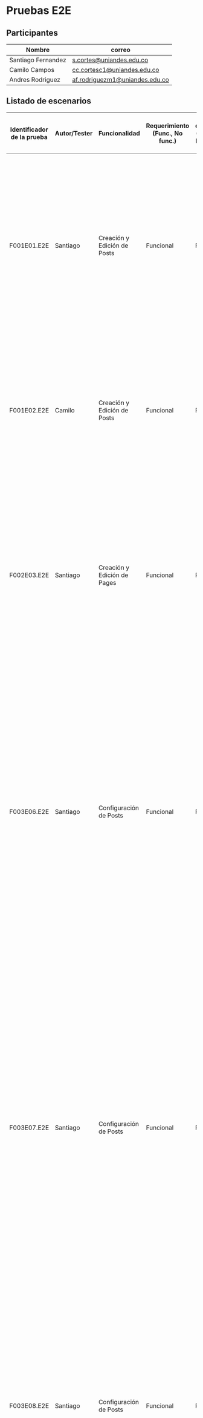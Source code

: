 # Pruebas E2E

## Participantes 
| Nombre | correo |
|-|-|
| Santiago Fernandez | s.cortes@uniandes.edu.co |
| Camilo Campos | cc.cortesc1@uniandes.edu.co |
| Andres Rodriguez | af.rodriguezm1@uniandes.edu.co |

## Listado de escenarios

| Identificador de la prueba | Autor/Tester | Funcionalidad               | Requerimiento<br>(Func., No func.) | Tipo de escenario<br>(Positivo, Negativo, Mix) | Nombre del escenario                                                        | Descripción Escenario                                                                                                                                                                                                                                                                                                                                                                                                                                                                                                                                                                           |
| -------------------------- | ------------ | --------------------------- | ---------------------------------- | ---------------------------------------------- | --------------------------------------------------------------------------- | ----------------------------------------------------------------------------------------------------------------------------------------------------------------------------------------------------------------------------------------------------------------------------------------------------------------------------------------------------------------------------------------------------------------------------------------------------------------------------------------------------------------------------------------------------------------------------------------------- |
| F001E01.E2E                | Santiago     | Creación y Edición de Posts | Funcional                          | Positivo                                       | Creación de Post Básico                                                     | GIVEN that the admin user logs-in to ghost, and navigates to the dashboard,<br>WHEN the admin goes to create a Post, writes a title and writes text content<br>THEN  the post should appear as the first item in the list, and the article's context should be the same as the one written before when re-opening the editor                                                                                                                                                                                                                                                                    |
| F001E02.E2E                | Camilo       | Creación y Edición de Posts | Funcional                          | Positivo                                       | Edición de un Post                                                          | Given  the admin user logs in to ghost he create a new post, he go to the post list and select the created post<br>When he edit the post content and  publish the post  and  select "view post" option<br>Then he should see the modified post                                                                                                                                                                                                                                                                                                                                                  |
| F002E03.E2E                | Santiago     | Creación y Edición de Pages | Funcional                          | Positivo                                       | Creación de Page Básico                                                     | GIVEN that the admin user logs-in to ghost, and navigates to the dashboard,<br>WHEN the admin goes to create a Page, writes a title and writes text content<br>THEN  the page should appear as the first item in the list, and the article's context should be the same as the one written before when re-opening the editor                                                                                                                                                                                                                                                                    |
| F003E06.E2E                | Santiago     | Configuración de Posts      | Funcional                          | Positivo                                       | Modificar URL de un Post y Revisar con Usuario al Ingresar URL Directamente | GIVEN that the admin user logs-in to ghost, and navigates to the dashboard,  and selects the optionto create a post, and writes a title and the content for the post<br>WHEN the admin opens the editor settings menu, and selects the URL input to erase it an and writes a new url slug, and publishes the post<br>THEN after navegating to the post with the new slug, the title and the content that appears in the article should match the text that the admin previously wrote                                                                                                           |
| F003E07.E2E                | Santiago     | Configuración de Posts      | Funcional                          | Positivo                                       | Modificar Excerpt de un Post y revisar con usuario en la página principal   | GIVEN that the admin user logs-in to ghost, and navigates to the dashboard,  and selects the option to create a post, and writes a title and the content for the post<br>WHEN the admin opens the editor settings menu, and selects the excerpt field to erase it an and writes a new excerpt, and publishes the post<br>THEN after navegating to the reader's homepage, the post should appear (be identifiable) using the new excerpt to find it, and the title and the content that appears in the article should match the text that the admin previously wrote after clicking the article. |
| F003E08.E2E                | Santiago     | Configuración de Posts      | Funcional                          | Positivo                                       | Eliminación de Post y revisión en la página principal                       | GIVEN that the admin user logs-in to ghost, and navigates to the dashboard,  and selects the option to create a post, and writes a title and the content for the post<br>WHEN the admin opens the editor settings menu, and selects the option to delete the post, and confirms the deletion.<br>THEN the post should not appear in the list of posts.                                                                                                                                                                                                                                          |
| F004E04.E2E                | Camilo       | Configuración de Pages      | Funcional                          | Positivo                                       | Creación y eliminación de una pagina                                        | Given the admin user logs in to ghost and create a new Page with a title and content and publish it and he go to the pages list and select the pages and enter<br>When he delete<br>Then he  should not see the created page                                                                                                                                                                                                                                                                                                                                                                    |
| F005E01.E2E                | Andrés       | Publicación de Posts        |                                    | Positivo                                       | Publicación Instantanea de un Post                                          | GIVEN the admin user logs in to ghost, WHEN he goes to a created Post, and select Publish and select "Set it live now" and press"Publish", THEN he should see the Post published on Main Page                                                                                                                                                                                                                                                                                                                                                                                                   |
| F005E02.E2E                | Andrés       | Publicación de Posts        |                                    | Positivo                                       | Publicación programada de un Post                                           | GIVEn the admin user logs in to ghost, WHEN he goes to a created Post, and select Publish and select "Schedule it for late" with a date in the future and select "Publish", THEN he should see the Post published on Main Page at that date                                                                                                                                                                                                                                                                                                                                                     |
| F005E03.E2E                | Andrés       | Publicación de Posts        |                                    | Negativo                                       | Publicación progamada fallida de un Post                                    | GIVEN the admin user logs in to ghost, WHEN he goes to a created Post, and press Publish and select "Schedule it for late" with a date in the past and select "Publish", THEN he shouldnt see the post published and a warning at the Post detail page                                                                                                                                                                                                                                                                                                                                          |
| F005E04.E2E                | Andrés       | Publicación de Posts        |                                    | Positivo                                       | Despublicar un Post ya publicado                                            | GIVEN the admin user logs in to ghost,<br>WHEN he goes to a published Post and press "Update" and select "Unpublised" and press "Update",<br>THEN he shouldnt see the Post published on the Main Page                                                                                                                                                                                                                                                                                                                                                                                           |
| F007E03.E2E                | Camilo       | Preview de Posts            | Funcional                          | Positivo                                       | Previsualizar y publicar un Post                                            | Given the admin user logs in to ghost and create a new post with a tittIe and content <br>When he preview the post<br>Then he  should see the title and can publish it and go to the published post to confirm the tittle is the same                                                                                                                                                                                                                                                                                                                                                           |
| F008E02.E2E                | Camilo       | Preview de Pages            | Funcional                          | Positivo                                       | Previsualizar y publicar una página                                         | Given the admin user logs in to ghost and create a new page with a titIe and content <br>When he preview the page<br>Then he  should see the title and can publish it and go to the published page to confirm the tittle is the same                                                                                                                                                                                                                                                                                                                                                            |
| F009E04.E2E                | Camilo       | Creación y Ediciónde Tags   | Funcional                          | Positivo                                       | Asignar un nuevo Tag a una nueva Pagina y filtrar por dicho Tag             | Given the admin user logs in to ghost and create a new Tag with a name and description and Create a Page with title and content and assign the tag to the new page <br>When he go to the pages list and filter the pages by the new Tag<br>Then he  should see the created page                                                                                                                                                                                                                                                                                                                 |
